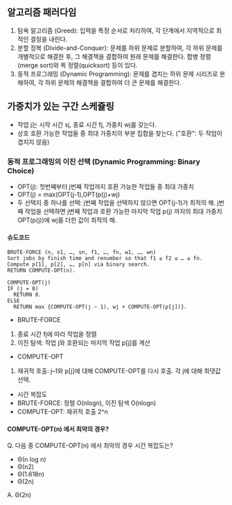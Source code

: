 ## 알고리즘 패러다임

1. 탐욕 알고리즘 (Greed): 입력을 특정 순서로 처리하여, 각 단계에서 지역적으로 최적인 결정을 내린다.
2. 분할 정복 (Divide-and-Conquer): 문제를 하위 문제로 분할하여, 각 하위 문제를 개별적으로 해결한 후, 그 해결책을 결합하여 원래 문제를 해결한다. 합병 정렬(merge sort)와 퀵 정렬(quicksort) 등이 있다.
3. 동적 프로그래밍 (Dynamic Programming): 문제를 겹치는 하위 문제 시리즈로 분해하여, 각 하위 문제의 해결책을 결합하여 더 큰 문제를 해결한다.

## 가중치가 있는 구간 스케쥴링

- 작업 j는 시작 시간 sj, 종료 시간 fj, 가중치 wj를 갖는다.
- 상호 호환 가능한 작업들 중 최대 가중치의 부분 집합을 찾는다. ("호환": 두 작업이 겹치지 않음)

### 동적 프로그래밍의 이진 선택 (Dynamic Programming: Binary Choice)

- OPT(j): 첫번째부터 j번째 작업까지 호환 가능한 작업들 중 최대 가중치
- OPT(j) = max(OPT(j-1),OPT(p(j)+wj)
- 두 선택지 중 하나를 선택: j번째 작업을 선택하지 않으면 OPT(j-1)가 최적의 해. j번째 작업을 선택하면 j번째 작업과 호환 가능한 마지막 작업 p(j) 까지의 최대 가중치 OPT(p(j))에 wj를 더한 값이 최적의 해.

#### 슈도코드

```
BRUTE-FORCE (n, s1, …, sn, f1, …, fn, w1, …, wn)
Sort jobs by finish time and renumber so that f1 ≤ f2 ≤ … ≤ fn.
Compute p[1], p[2], …, p[n] via binary search.
RETURN COMPUTE-OPT(n).

COMPUTE-OPT(j)
IF (j = 0)
  RETURN 0.
ELSE
  RETURN max {COMPUTE-OPT(j – 1), wj + COMPUTE-OPT(p[j])}.
```
- BRUTE-FORCE
1. 종료 시간 fj에 따라 작업을 정렬
2. 이진 탐색: 작업 j와 호환되는 마지막 작업 p[j]를 계산

- COMPUTE-OPT
1. 재귀적 호출: j–1와 p[j]에 대해 COMPUTE-OPT를 다시 호출. 각 j에 대해 최댓값 선택.

- 시간 복잡도
- BRUTE-FORCE: 정렬 O(nlogn), 이진 탐색 O(nlogn)
- COMPUTE-OPT: 재귀적 호출 2^n

#### COMPUTE-OPT(n) 에서 최악의 경우?
Q. 다음 중 COMPUTE-OPT(n) 에서 최악의 경우 시간 복잡도는?
- Θ(n log n)
- Θ(n2)
- Θ(1.618n)
- Θ(2n)

A. Θ(2n)

